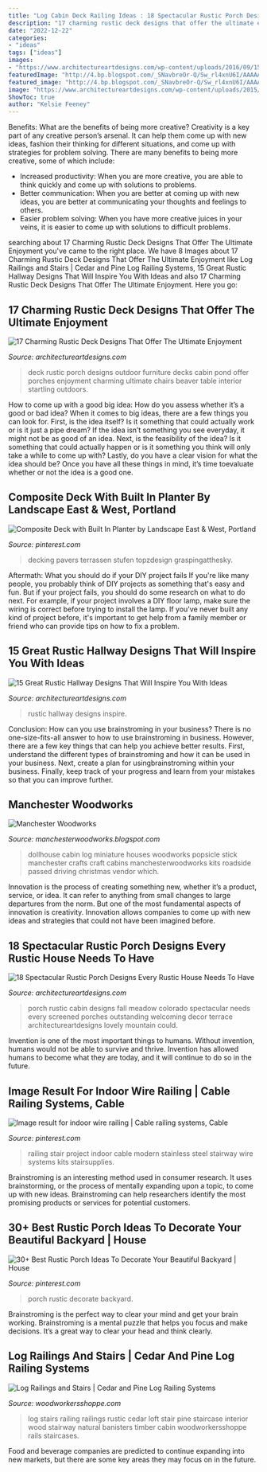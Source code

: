 ```yaml
---
title: "Log Cabin Deck Railing Ideas : 18 Spectacular Rustic Porch Designs Every Rustic House Needs To Have"
description: "17 charming rustic deck designs that offer the ultimate enjoyment"
date: "2022-12-22"
categories:
- "ideas"
tags: ["ideas"]
images:
- "https://www.architectureartdesigns.com/wp-content/uploads/2016/09/15-Great-Rustic-Hallway-Designs-That-Will-Inspire-You-With-Ideas-13.jpg"
featuredImage: "http://4.bp.blogspot.com/_SNavbreOr-Q/Sw_rl4xnU6I/AAAAAAAAACQ/AInk-fZyTHk/s1600/Log%2BLodge%2BDollhouse%2B3.jpg"
featured_image: "http://4.bp.blogspot.com/_SNavbreOr-Q/Sw_rl4xnU6I/AAAAAAAAACQ/AInk-fZyTHk/s1600/Log%2BLodge%2BDollhouse%2B3.jpg"
image: "https://www.architectureartdesigns.com/wp-content/uploads/2015/03/18-Spectacular-Rustic-Porch-Designs-Every-Rustic-House-Needs-To-Have-13-630x420.jpg"
ShowToc: true
author: "Kelsie Feeney"
---
```



Benefits: What are the benefits of being more creative?
Creativity is a key part of any creative person’s arsenal. It can help them come up with new ideas, fashion their thinking for different situations, and come up with strategies for problem solving. There are many benefits to being more creative, some of which include: 
- Increased productivity: When you are more creative, you are able to think quickly and come up with solutions to problems.
- Better communication: When you are better at coming up with new ideas, you are better at communicating your thoughts and feelings to others.
- Easier problem solving: When you have more creative juices in your veins, it is easier to come up with solutions to difficult problems.

	

		
searching about 17 Charming Rustic Deck Designs That Offer The Ultimate Enjoyment you've came to the right place. We have 8 Images about 17 Charming Rustic Deck Designs That Offer The Ultimate Enjoyment like Log Railings and Stairs | Cedar and Pine Log Railing Systems, 15 Great Rustic Hallway Designs That Will Inspire You With Ideas and also 17 Charming Rustic Deck Designs That Offer The Ultimate Enjoyment. Here you go:
		
    
## 17 Charming Rustic Deck Designs That Offer The Ultimate Enjoyment

<img loading=lazy src="https://www.architectureartdesigns.com/wp-content/uploads/2015/02/17-Charming-Rustic-Deck-Designs-That-Offer-The-Ultimate-Enjoyment-16-630x942.jpg" onerror="this.onerror=null;this.src='https://tse4.mm.bing.net/th?id=OIP.tiJX4-ZVFot1PRa9Apa_pgHaLE&amp;pid=15.1';" alt="17 Charming Rustic Deck Designs That Offer The Ultimate Enjoyment">

_Source: architectureartdesigns.com_

>deck rustic porch designs outdoor furniture decks cabin pond offer porches enjoyment charming ultimate chairs beaver table interior startling outdoors. 

	

How to come up with a good big idea: How do you assess whether it’s a good or bad idea?
When it comes to big ideas, there are a few things you can look for. First, is the idea itself? Is it something that could actually work or is it just a pipe dream? If the idea isn’t something you see everyday, it might not be as good of an idea. Next, is the feasibility of the idea? Is it something that could actually happen or is it something you think will only take a while to come up with? Lastly, do you have a clear vision for what the idea should be? Once you have all these things in mind, it’s time toevaluate whether or not the idea is a good one.

    
## Composite Deck With Built In Planter By Landscape East &amp; West, Portland

<img loading=lazy src="https://i.pinimg.com/736x/d2/ac/fc/d2acfce4718dec7a24281ecc85002195.jpg" onerror="this.onerror=null;this.src='https://tse1.mm.bing.net/th?id=OIP.mA5VSgKNUpwdUosn3SKbkAHaJ3&amp;pid=15.1';" alt="Composite Deck with Built In Planter by Landscape East &amp; West, Portland">

_Source: pinterest.com_

>decking pavers terrassen stufen topzdesign graspingatthesky. 

	

Aftermath: What you should do if your DIY project fails
If you're like many people, you probably think of DIY projects as something that's easy and fun. But if your project fails, you should do some research on what to do next. For example, if your project involves a DIY floor lamp, make sure the wiring is correct before trying to install the lamp. If you've never built any kind of project before, it's important to get help from a family member or friend who can provide tips on how to fix a problem.

    
## 15 Great Rustic Hallway Designs That Will Inspire You With Ideas

<img loading=lazy src="https://www.architectureartdesigns.com/wp-content/uploads/2016/09/15-Great-Rustic-Hallway-Designs-That-Will-Inspire-You-With-Ideas-13.jpg" onerror="this.onerror=null;this.src='https://tse1.mm.bing.net/th?id=OIP.NCbcXG59Fer_hbKzRTWOwgHaJ4&amp;pid=15.1';" alt="15 Great Rustic Hallway Designs That Will Inspire You With Ideas">

_Source: architectureartdesigns.com_

>rustic hallway designs inspire. 

	

Conclusion: How can you use brainstroming in your business?
There is no one-size-fits-all answer to how to use brainstroming in business. However, there are a few key things that can help you achieve better results. First, understand the different types of brainstroming and how it can be used in your business. Next, create a plan for usingbrainstroming within your business. Finally, keep track of your progress and learn from your mistakes so that you can improve further.

    
## Manchester Woodworks

<img loading=lazy src="http://4.bp.blogspot.com/_SNavbreOr-Q/Sw_rl4xnU6I/AAAAAAAAACQ/AInk-fZyTHk/s1600/Log%2BLodge%2BDollhouse%2B3.jpg" onerror="this.onerror=null;this.src='https://tse2.mm.bing.net/th?id=OIP.nfcZxvBwFepRQBI6jvZGvgHaHF&amp;pid=15.1';" alt="Manchester Woodworks">

_Source: manchesterwoodworks.blogspot.com_

>dollhouse cabin log miniature houses woodworks popsicle stick manchester crafts craft cabins manchesterwoodworks kits roadside passed driving christmas vendor which. 

	

Innovation is the process of creating something new, whether it’s a product, service, or idea. It can refer to anything from small changes to large departures from the norm. But one of the most fundamental aspects of innovation is creativity. Innovation allows companies to come up with new ideas and strategies that could not have been imagined before.

    
## 18 Spectacular Rustic Porch Designs Every Rustic House Needs To Have

<img loading=lazy src="https://www.architectureartdesigns.com/wp-content/uploads/2015/03/18-Spectacular-Rustic-Porch-Designs-Every-Rustic-House-Needs-To-Have-13-630x420.jpg" onerror="this.onerror=null;this.src='https://tse4.mm.bing.net/th?id=OIP.JWu8nYz9kVVH6N29wZQ42QHaE8&amp;pid=15.1';" alt="18 Spectacular Rustic Porch Designs Every Rustic House Needs To Have">

_Source: architectureartdesigns.com_

>porch rustic cabin designs fall meadow colorado spectacular needs every screened porches outstanding welcoming decor terrace architectureartdesigns lovely mountain could. 

	

Invention is one of the most important things to humans. Without invention, humans would not be able to survive and thrive. Invention has allowed humans to become what they are today, and it will continue to do so in the future.

    
## Image Result For Indoor Wire Railing | Cable Railing Systems, Cable

<img loading=lazy src="https://i.pinimg.com/736x/42/5a/6e/425a6e1e0d39d7f12a747744789c0edd.jpg" onerror="this.onerror=null;this.src='https://tse4.mm.bing.net/th?id=OIP.Bbe7rUPcKjBM7BRJkQd_tgHaFg&amp;pid=15.1';" alt="Image result for indoor wire railing | Cable railing systems, Cable">

_Source: pinterest.com_

>railing stair project indoor cable modern stainless steel stairway wire systems kits stairsupplies. 

	

Brainstroming is an interesting method used in consumer research. It uses brainstorming, or the process of mentally expanding upon a topic, to come up with new ideas. Brainstroming can help researchers identify the most promising products or services for potential customers.

    
## 30+ Best Rustic Porch Ideas To Decorate Your Beautiful Backyard | House

<img loading=lazy src="https://i.pinimg.com/736x/7f/f8/ad/7ff8ade9df40728d95590e94a836e595.jpg" onerror="this.onerror=null;this.src='https://tse1.mm.bing.net/th?id=OIP.Vjh7jBt3OC1nfPfLApoIVgHaLH&amp;pid=15.1';" alt="30+ Best Rustic Porch Ideas To Decorate Your Beautiful Backyard | House">

_Source: pinterest.com_

>porch rustic decorate backyard. 

	

Brainstroming is the perfect way to clear your mind and get your brain working. Brainstroming is a mental puzzle that helps you focus and make decisions. It’s a great way to clear your head and think clearly.

    
## Log Railings And Stairs | Cedar And Pine Log Railing Systems

<img loading=lazy src="https://www.woodworkersshoppe.com/wp-content/gallery/natural-log-stairs/05Log-Rail1.jpg" onerror="this.onerror=null;this.src='https://tse2.mm.bing.net/th?id=OIP.fYDyLq8wImT9xFTtUsbHWQHaJ4&amp;pid=15.1';" alt="Log Railings and Stairs | Cedar and Pine Log Railing Systems">

_Source: woodworkersshoppe.com_

>log stairs railing railings rustic cedar loft stair pine staircase interior wood stairway natural banisters timber cabin woodworkersshoppe rails staircases. 

	

Food and beverage companies are predicted to continue expanding into new markets, but there are some key areas they may focus on in the future.

